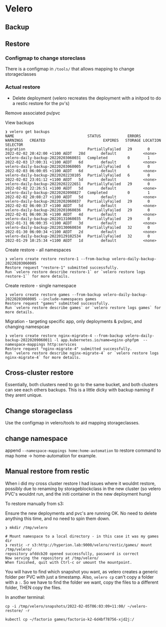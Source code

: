 # Velero

## Backup

## Restore


### Configmap to change storeclass

There is a configmap in `/tools/` that allows mapping to change storageclasses

### Actual restore

* Delete deployment
(velero recreates the deployment with a initpod to do a restic restore for the pv's)

Remove associated pv/pvc

View backups
```
❯ velero get backups
NAME                                 STATUS            ERRORS   WARNINGS   CREATED                          EXPIRES   STORAGE LOCATION   SELECTOR
migration                            PartiallyFailed   29       0          2022-02-02 20:42:00 +1100 AEDT   28d       default            <none>
velero-daily-backup-20220203060031   Completed         0        1          2022-02-03 17:00:31 +1100 AEDT   6d        default            <none>
velero-daily-backup-20220203060005   PartiallyFailed   6        0          2022-02-03 06:00:05 +1100 AEDT   6d        default            <none>
velero-daily-backup-20220202230105   PartiallyFailed   6        0          2022-02-02 23:01:12 +1100 AEDT   5d        default            <none>
velero-daily-backup-20220202222651   PartiallyFailed   29       0          2022-02-02 22:26:51 +1100 AEDT   5d        default            <none>
velero-daily-backup-20220202090827   Completed         0        1          2022-02-02 20:08:27 +1100 AEDT   5d        default            <none>
velero-daily-backup-20220202060037   PartiallyFailed   29       0          2022-02-02 06:00:37 +1100 AEDT   5d        default            <none>
velero-daily-backup-20220201060036   PartiallyFailed   29       0          2022-02-01 06:00:36 +1100 AEDT   4d        default            <none>
velero-daily-backup-20220131060035   PartiallyFailed   29       0          2022-01-31 06:00:35 +1100 AEDT   3d        default            <none>
velero-daily-backup-20220130060034   PartiallyFailed   32       0          2022-01-30 06:00:34 +1100 AEDT   2d        default            <none>
velero-daily-backup-20220129102534   PartiallyFailed   32       0          2022-01-29 10:25:34 +1100 AEDT   1d        default            <none>
```


Create restore - all namespaces
```
❯ velero create restore restore-1 --from-backup velero-daily-backup-20220203060005
Restore request "restore-1" submitted successfully.
Run `velero restore describe restore-1` or `velero restore logs restore-1`` for more details.
```


Create restore - single namespace
```
❯ velero create restore games --from-backup velero-daily-backup-20220203060005 --include-namespaces games
Restore request "games" submitted successfully.
Run `velero restore describe games` or `velero restore logs games` for more details.
```

Migration - targeting specific app, only deployments & pv/pvc, and changing namespcae
```
❯ velero create restore nginx-migrate-4 --from-backup velero-daily-backup-20220209060011 -l app.kubernetes.io/name=nginx-phpfpm  --namespace-mappings http:services
Restore request "nginx-migrate-4" submitted successfully.
Run `velero restore describe nginx-migrate-4` or `velero restore logs nginx-migrate-4` for more details.
```

## Cross-cluster restore

Essentially, both clusters need to go to the same bucket, and both clusters can see each others backups.
This is a little dicky with backup naming if they arent unique.

## Change storageclass

Use the configmap in velero/tools to aid mapping storageclasses.
## change namespace

append `--namespace-mappings home:home-automation` to restore command to map home -> home-automation for example.


## Manual restore from restic

When i did my cross cluster restore I had issues where it wouldnt restore, possibly due to renaming by storageblockclass in the new cluster (so velero PVC's wouldnt run, and the initi container in the new deployment hung)

To restore manually from s3:

Ensure the new deployments and pvc's are running OK.  No need to delete anything this time, and no need to spin them down.

```
❯ mkdir /tmp/velero

# Mount namespace to a local directory - in this case it was my games dir
❯ restic -r s3:http://hyperion.lab:9000/velero/restic/games/ mount /tmp/velero/
repository afddcb20 opened successfully, password is correct
Now serving the repository at /tmp/velero/
When finished, quit with Ctrl-c or umount the mountpoint.
```

You will have to find which snapshot you want, as velero creates a generic folder per PVC with just a timestamp.  Also, `velero cp` can't copy a folder with a `:`.  So we have to find the folder we want, copy the files to a different folder, THEN copy the files.

In another terminal:
```
cp -i /tmp/velero/snapshots/2022-02-05T06:03:09+11:00/ ~/velero-restore/ -r

kubectl cp ~/factorio games/factorio-k2-6d4bf78756-xjd2j:/


```
